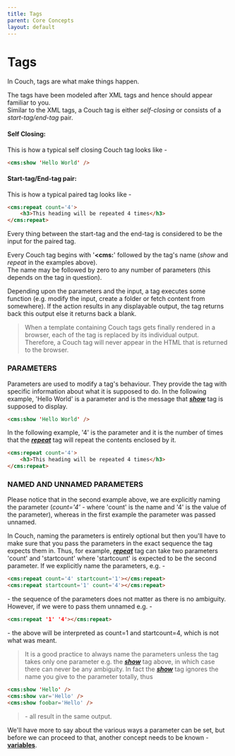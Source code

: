 ```yaml
---
title: Tags
parent: Core Concepts
layout: default
---
```


# Tags

In Couch, tags are what make things happen.

The tags have been modeled after XML tags and hence should appear familiar to you.<br/>
Similar to the XML tags, a Couch tag is either _self-closing_ or consists of a _start-tag/end-tag_ pair.

#### Self Closing:

This is how a typical self closing Couch tag looks like -

```html
<cms:show 'Hello World' />
```

#### Start-tag/End-tag pair:

This is how a typical paired tag looks like -

```html
<cms:repeat count='4'>
    <h3>This heading will be repeated 4 times</h3>
</cms:repeat>
```

Every thing between the start-tag and the end-tag is considered to be the input for the paired tag.

Every Couch tag begins with '**&lt;cms:**' followed by the tag's name (_show_ and _repeat_ in the examples above).<br/>
The name may be followed by zero to any number of parameters (this depends on the tag in question).

Depending upon the parameters and the input, a tag executes some function (e.g. modify the input, create a folder or fetch content from somewhere). If the action results in any displayable output, the tag returns back this output else it returns back a blank.

>When a template containing Couch tags gets finally rendered in a browser, each of the tag is replaced by its individual output.<br/>
    Therefore, a Couch tag will never appear in the HTML that is returned to the browser.

### PARAMETERS

Parameters are used to modify a tag's behaviour. They provide the tag with specific information about what it is supposed to do. In the following example, 'Hello World' is a parameter and is the message that [__*show*__](../tags-reference/show.html) tag is supposed to display.

```html
<cms:show 'Hello World' />
```

In the following example, '4' is the parameter and it is the number of times that the [__*repeat*__](../tags-reference/repeat.html) tag will repeat the contents enclosed by it.

```html
<cms:repeat count='4'>
    <h3>This heading will be repeated 4 times</h3>
</cms:repeat>
```

### NAMED AND UNNAMED PARAMETERS

Please notice that in the second example above, we are explicitly naming the parameter (_count='4'_ - where 'count' is the name and '4' is the value of the parameter), whereas in the first example the parameter was passed unnamed.

In Couch, naming the parameters is entirely optional but then you'll have to make sure that you pass the parameters in the exact sequence the tag expects them in. Thus, for example, [__*repeat*__](../tags-reference/repeat.html) tag can take two parameters 'count' and 'startcount' where 'startcount' is expected to be the second parameter. If we explicitly name the parameters, e.g. -

```html
<cms:repeat count='4' startcount='1'></cms:repeat>
<cms:repeat startcount='1' count='4'></cms:repeat>
```

\- the sequence of the parameters does not matter as there is no ambiguity. However, if we were to pass them unnamed e.g. -

```html
<cms:repeat '1' '4'></cms:repeat>
```

\- the above will be interpreted as count=1 and startcount=4, which is not what was meant.

> It is a good practice to always name the parameters unless the tag takes only one parameter e.g. the [__*show*__](../tags-reference/show.html) tag above, in which case there can never be any ambiguity. In fact the [__*show*__](../tags-reference/show.html) tag ignores the name you give to the parameter totally, thus<br/>
```html
<cms:show 'Hello' />
<cms:show var='Hello' />
<cms:show foobar='Hello' />
```
>\- all result in the same output.

We'll have more to say about the various ways a parameter can be set, but before we can proceed to that, another concept needs to be known - [**variables**](./variables.html).
